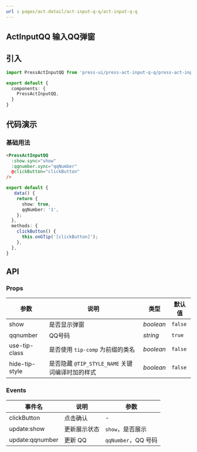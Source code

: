 ```yaml
---
url : pages/act-detail/act-input-q-q/act-input-q-q
---
```


## ActInputQQ 输入QQ弹窗


## 引入

```ts
import PressActInputQQ from 'press-ui/press-act-input-q-q/press-act-input-q-q';

export default {
  components: {
    PressActInputQQ,
  }
}
```

## 代码演示

### 基础用法

```html
<PressActInputQQ
  :show.sync="show"
  :qqnumber.sync="qqNumber"
  @clickButton="clickButton"
/>
```

```ts
export default {
   data() {
    return {
      show: true,
      qqNumber: '1',
    };
  },
  methods: {
    clickButton() {
      this.onGTip('[clickButton]');
    },
  },
}
```

## API

### Props

| 参数           | 说明                                            | 类型      | 默认值  |
| -------------- | ----------------------------------------------- | --------- | ------- |
| show           | 是否显示弹窗                                    | _boolean_ | `false` |
| qqnumber       | QQ号码                                          | _string_  | `true`  |
| use-tip-class  | 是否使用 `tip-comp` 为前缀的类名                | _boolean_ | `false` |
| hide-tip-style | 是否隐藏 `@TIP_STYLE_NAME` 关键词编译时加的样式 | _boolean_ | `false` |



### Events

| 事件名          | 说明         | 参数                |
| --------------- | ------------ | ------------------- |
| clickButton     | 点击确认     | -                   |
| update:show     | 更新展示状态 | `show`，是否展示    |
| update:qqnumber | 更新 QQ      | `qqNumber`，QQ 号码 |
